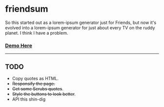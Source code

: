 # friendsum
So this started out as a lorem-ipsum generator just for Friends, but now it's evolved into a lorem-ipsum generator for just about every TV on the ruddy planet. I think I have a problem.

### [Demo Here](https://mohnjatthews.github.io/friendsum/)

---

## TODO

 - Copy quotes as HTML.
 - ~~Responsify the page.~~
 - ~~Get some Scrubs quotes~~.
 - ~~Style the buttons to look better~~.
 - API this shin-dig
